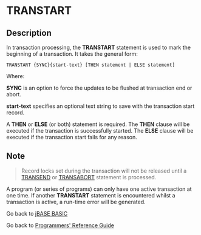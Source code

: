 # TRANSTART

<PageHeader />

## Description

In transaction processing, the **TRANSTART** statement is used to mark the beginning of a transaction. It takes the general form:

```
TRANSTART {SYNC}{start-text} [THEN statement | ELSE statement]
```

Where:

**SYNC** is an option to force the updates to be flushed at transaction end or abort.

**start-text** specifies an optional text string to save with the transaction start record.

A **THEN** or **ELSE** (or both) statement is required. The **THEN** clause will be executed if the transaction is successfully started. The **ELSE** clause will be executed if the transaction start fails for any reason.

## Note

> Record locks set during the transaction will not be released until a [TRANSEND](./../transend) or [TRANSABORT](./../transabort) statement is processed.

A program (or series of programs) can only have one active transaction at one time. If another **TRANSTART** statement is encountered whilst a transaction is active, a run-time error will be generated.

Go back to [jBASE BASIC](./../README.md)

Go back to [Programmers' Reference Guide](./../../reference-guides/jbc/README.md)

<PageFooter />
